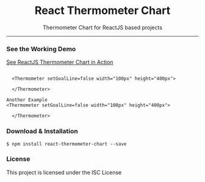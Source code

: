 
<h1 align="center"> React Thermometer Chart </h1>

<p align="center"> Thermometer Chart for ReactJS based projects</p>

<hr/>



<h3> See the Working Demo </h3>

<a href="https://askteammate.com/npm/react-thermometer-chart"> See ReactJS Thermometer Chart in Action </a>


```

  <Thermometer setGoalLine=false width="100px" height="400px">

  </Thermometer>

Another Example
<Thermometer setGoalLine=false width="100px" height="400px">

  </Thermometer>

```

<h3> Download & Installation </h3>

```shell
$ npm install react-thermometer-chart --save
```

<h3>License</h3>

This project is licensed under the ISC License
